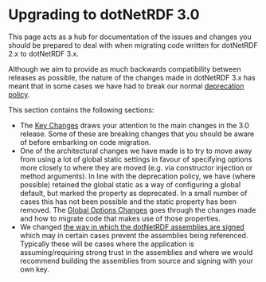# Upgrading to dotNetRDF 3.0

This page acts as a hub for documentation of the issues and changes you should be prepared to deal with when migrating code written for dotNetRDF 2.x to dotNetRDF 3.x.

Although we aim to provide as much backwards compatibility between releases as possible, the nature of the changes made in dotNetRDF 3.x has meant that in some cases we have had to break our normal [deprecation policy](/developer_guide/deprecation_policy.md).

This section contains the following sections:

  * The [Key Changes](3_0_changelog.md) draws your attention to the main changes in the 3.0 release.
    Some of these are breaking changes that you should be aware of before embarking on code migration.
  * One of the architectural changes we have made is to try to move away from using a lot of global static settings in favour of specifying options more closely to where they are moved (e.g. via constructor injection or method arguments). 
    In line with the deprecation policy, we have (where possible) retained the global static as a way of configuring a global default, but marked the property as deprecated. 
    In a small number of cases this has not been possible and the static property has been removed.
    The [Global Options Changes](global_options_changes.md) goes through the changes made and how to migrate code that makes use of those properties.
  * We changed [the way in which the dotNetRDF assemblies are signed](assembly_signing.md) which may in certain cases prevent the assemblies being referenced. 
    Typically these will be cases where the application is assuming/requiring strong trust in the assemblies and where we would recommend building the assemblies from source and signing with your own key.
